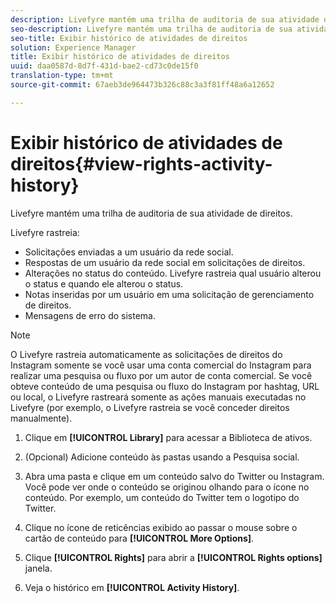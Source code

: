 ```yaml
---
description: Livefyre mantém uma trilha de auditoria de sua atividade de direitos.
seo-description: Livefyre mantém uma trilha de auditoria de sua atividade de direitos.
seo-title: Exibir histórico de atividades de direitos
solution: Experience Manager
title: Exibir histórico de atividades de direitos
uuid: daa0587d-8d7f-431d-bae2-cd73c0de15f0
translation-type: tm+mt
source-git-commit: 67aeb3de964473b326c88c3a3f81ff48a6a12652

---
```



# Exibir histórico de atividades de direitos{#view-rights-activity-history}

Livefyre mantém uma trilha de auditoria de sua atividade de direitos.

Livefyre rastreia:

* Solicitações enviadas a um usuário da rede social.
* Respostas de um usuário da rede social em solicitações de direitos.
* Alterações no status do conteúdo. Livefyre rastreia qual usuário alterou o status e quando ele alterou o status.
* Notas inseridas por um usuário em uma solicitação de gerenciamento de direitos.
* Mensagens de erro do sistema.

>[!NOTE]
>
>O Livefyre rastreia automaticamente as solicitações de direitos do Instagram somente se você usar uma conta comercial do Instagram para realizar uma pesquisa ou fluxo por um autor de conta comercial. Se você obteve conteúdo de uma pesquisa ou fluxo do Instagram por hashtag, URL ou local, o Livefyre rastreará somente as ações manuais executadas no Livefyre (por exemplo, o Livefyre rastreia se você conceder direitos manualmente).

1. Clique em **[!UICONTROL Library]** para acessar a Biblioteca de ativos.
1. (Opcional) Adicione conteúdo às pastas usando a Pesquisa social.
1. Abra uma pasta e clique em um conteúdo salvo do Twitter ou Instagram. Você pode ver onde o conteúdo se originou olhando para o ícone no conteúdo. Por exemplo, um conteúdo do Twitter tem o logotipo do Twitter.
1. Clique no ícone de reticências exibido ao passar o mouse sobre o cartão de conteúdo para **[!UICONTROL More Options]**.
1. Clique **[!UICONTROL Rights]** para abrir a **[!UICONTROL Rights options]** janela.

1. Veja o histórico em **[!UICONTROL Activity History]**.


